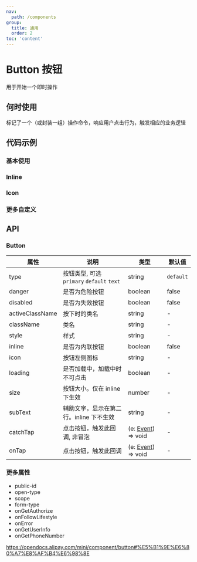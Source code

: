 ```yaml
---
nav:
  path: /components
group:
  title: 通用
  order: 2
toc: 'content'
---
```

# Button 按钮
用于开始一个即时操作

## 何时使用
标记了一个（或封装一组）操作命令，响应用户点击行为，触发相应的业务逻辑
## 代码示例
### 基本使用
<code src='pages/Button/index'></code>

### Inline
<code src='pages/ButtonInline/index'></code>

### Icon
<code src='pages/ButtonIcon/index'></code>

### 更多自定义
<code src='pages/ButtonCustom/index'></code>

## API
### Button
| 属性 | 说明 | 类型 | 默认值 |
| -----|-----|-----|-----|
| type | 按钮类型, 可选 `primary` `default` `text`  | string | `default` |
| danger | 是否为危险按钮 | boolean | false |
| disabled | 是否为失效按钮 | boolean | false |
| activeClassName | 按下时的类名 | string | - |
| className | 类名 | string | - |
| style | 样式 | string | - |
| inline | 是否为内联按钮  | boolean | false |
| icon | 按钮左侧图标 | string | - |
| loading | 是否加载中，加载中时不可点击 | boolean | - |
| size | 按钮大小。仅在 inline 下生效  | number | - |
| subText | 辅助文字，显示在第二行。inline 下不生效 | string | - |
| catchTap | 点击按钮，触发此回调, 非冒泡 | (e: [Event](https://opendocs.alipay.com/mini/framework/event-object)) => void  | - |
| onTap | 点击按钮，触发此回调 | (e: [Event](https://opendocs.alipay.com/mini/framework/event-object)) => void  | - |

### 更多属性

- public-id
- open-type
- scope
- form-type
- onGetAuthorize
- onFollowLifestyle
- onError
- onGetUserInfo
- onGetPhoneNumber

https://opendocs.alipay.com/mini/component/button#%E5%B1%9E%E6%80%A7%E8%AF%B4%E6%98%8E

